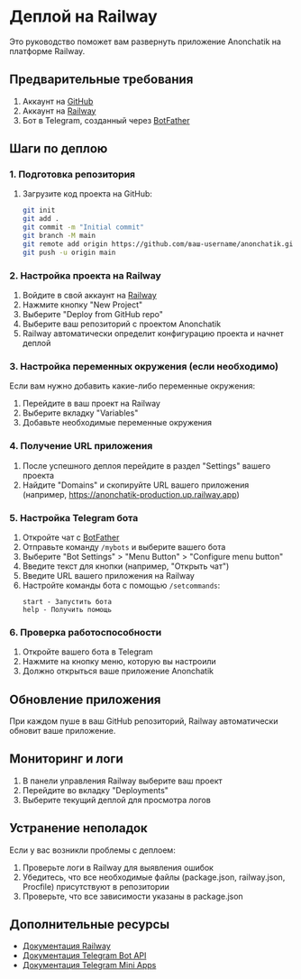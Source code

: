 # Деплой на Railway

Это руководство поможет вам развернуть приложение Anonchatik на платформе Railway.

## Предварительные требования

1. Аккаунт на [GitHub](https://github.com/)
2. Аккаунт на [Railway](https://railway.app/)
3. Бот в Telegram, созданный через [BotFather](https://t.me/botfather)

## Шаги по деплою

### 1. Подготовка репозитория

1. Загрузите код проекта на GitHub:
   ```bash
   git init
   git add .
   git commit -m "Initial commit"
   git branch -M main
   git remote add origin https://github.com/ваш-username/anonchatik.git
   git push -u origin main
   ```

### 2. Настройка проекта на Railway

1. Войдите в свой аккаунт на [Railway](https://railway.app/)
2. Нажмите кнопку "New Project"
3. Выберите "Deploy from GitHub repo"
4. Выберите ваш репозиторий с проектом Anonchatik
5. Railway автоматически определит конфигурацию проекта и начнет деплой

### 3. Настройка переменных окружения (если необходимо)

Если вам нужно добавить какие-либо переменные окружения:

1. Перейдите в ваш проект на Railway
2. Выберите вкладку "Variables"
3. Добавьте необходимые переменные окружения

### 4. Получение URL приложения

1. После успешного деплоя перейдите в раздел "Settings" вашего проекта
2. Найдите "Domains" и скопируйте URL вашего приложения (например, https://anonchatik-production.up.railway.app)

### 5. Настройка Telegram бота

1. Откройте чат с [BotFather](https://t.me/botfather)
2. Отправьте команду `/mybots` и выберите вашего бота
3. Выберите "Bot Settings" > "Menu Button" > "Configure menu button"
4. Введите текст для кнопки (например, "Открыть чат")
5. Введите URL вашего приложения на Railway
6. Настройте команды бота с помощью `/setcommands`:
   ```
   start - Запустить бота
   help - Получить помощь
   ```

### 6. Проверка работоспособности

1. Откройте вашего бота в Telegram
2. Нажмите на кнопку меню, которую вы настроили
3. Должно открыться ваше приложение Anonchatik

## Обновление приложения

При каждом пуше в ваш GitHub репозиторий, Railway автоматически обновит ваше приложение.

## Мониторинг и логи

1. В панели управления Railway выберите ваш проект
2. Перейдите во вкладку "Deployments"
3. Выберите текущий деплой для просмотра логов

## Устранение неполадок

Если у вас возникли проблемы с деплоем:

1. Проверьте логи в Railway для выявления ошибок
2. Убедитесь, что все необходимые файлы (package.json, railway.json, Procfile) присутствуют в репозитории
3. Проверьте, что все зависимости указаны в package.json

## Дополнительные ресурсы

- [Документация Railway](https://docs.railway.app/)
- [Документация Telegram Bot API](https://core.telegram.org/bots/api)
- [Документация Telegram Mini Apps](https://core.telegram.org/bots/webapps) 